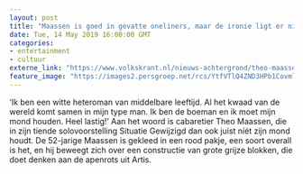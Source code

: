 ```yaml
---
layout: post
title: "Maassen is goed in gevatte oneliners, maar de ironie ligt er niet dik genoeg bovenop ★★★☆☆"
date: Tue, 14 May 2019 16:00:00 GMT
categories: 
- entertainment 
- cultuur 
externe_link: "https://www.volkskrant.nl/nieuws-achtergrond/theo-maassen-is-erg-goed-in-het-schrijven-van-gevatte-oneliners-maar-uiteindelijk-ligt-de-ironie-er-niet-dik-genoeg-bovenop~be6f0843/"
feature_image: "https://images2.persgroep.net/rcs/YtfVTlQ4ZND3HPb1Covmls8pe_Q/diocontent/148346883/_crop/48/0/4719/4724/_fill/320/320?appId=93a17a8fd81db0de025c8abd1cca1279&quality=0.85"
---
```


‘Ik ben een witte heteroman van middelbare leeftijd. Al het kwaad van de wereld komt samen in mijn type man. Ik ben de boeman en ik moet mijn mond houden. Heel lastig!’ Aan het woord is cabaretier Theo Maassen, die in zijn tiende solovoorstelling Situatie Gewijzigd dan ook juist níét zijn mond houdt. De 52-jarige Maassen is gekleed in een rood pakje, een soort overall is het, en hij beweegt zich over een constructie van grote grijze blokken, die doet denken aan de apenrots uit Artis.
